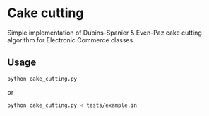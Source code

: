 # Cake cutting
Simple implementation of Dubins-Spanier & Even-Paz cake cutting algorithm for Electronic Commerce classes.

## Usage
```bash
python cake_cutting.py
```
or
```bash
python cake_cutting.py < tests/example.in
```
